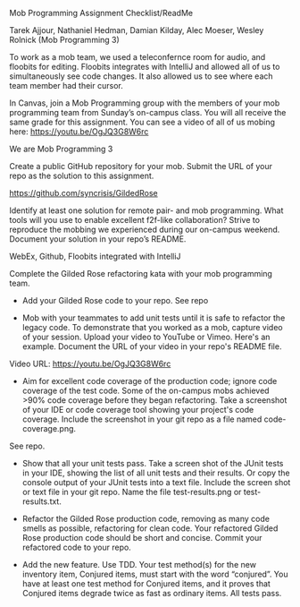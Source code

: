 Mob Programming Assignment Checklist/ReadMe

Tarek Ajjour, Nathaniel Hedman, Damian Kilday, Alec Moeser, Wesley Rolnick (Mob Programming 3)

To work as a mob team, we used a teleconfernce room for audio, and floobits for editing.  Floobits integrates with IntelliJ and allowed all of us to simultaneously see code changes.  It also allowed us to see where each team member had their cursor.

In Canvas, join a Mob Programming group with the members of your mob programming team from Sunday’s on-campus
class. You will all receive the same grade for this assignment.  You can see a video of all of us mobing here: https://youtu.be/OgJQ3G8W6rc

We are Mob Programming 3


Create a public GitHub repository for your mob. Submit the URL of your repo as the solution to this assignment.

https://github.com/syncrisis/GildedRose


Identify at least one solution for remote pair- and mob programming. What tools will you use to
enable excellent f2f-like collaboration? Strive to reproduce the mobbing we experienced during our
on-campus weekend. Document your solution in your repo’s README.

WebEx, Github, Floobits integrated with IntelliJ


Complete the Gilded Rose refactoring kata with your mob programming team.
- Add your Gilded Rose code to your repo.
See repo


- Mob with your teammates to add unit tests until it is safe to refactor the legacy code. To
demonstrate that you worked as a mob, capture video of your session. Upload your video to YouTube
or Vimeo. Here's an example. Document the URL of your video in your repo's README file.

Video URL: https://youtu.be/OgJQ3G8W6rc


- Aim for excellent code coverage of the production code; ignore code coverage of the test code.
Some of the on-campus mobs achieved >90% code coverage before they began refactoring. Take a screenshot
of your IDE or code coverage tool showing your project's code coverage. Include the screenshot in your
git repo as a file named code-coverage.png.

See repo.


- Show that all your unit tests pass. Take a screen shot of the JUnit tests in your IDE, showing the list
of all unit tests and their results. Or copy the console output of your JUnit tests into a text file. Include
the screen shot or text file in your git repo. Name the file test-results.png or test-results.txt.




- Refactor the Gilded Rose production code, removing as many code smells as possible, refactoring for
clean code. Your refactored Gilded Rose production code should be short and concise. Commit your refactored
code to your repo.



- Add the new feature. Use TDD. Your test method(s) for the new inventory item, Conjured items, must start
with the word “conjured”. You have at least one test method for Conjured items, and it proves that Conjured
items degrade twice as fast as ordinary items. All tests pass.



